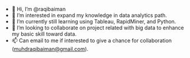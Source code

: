 - 👋 Hi, I’m @raqibaiman
- 👀 I’m interested in expand my knowledge in data analytics path.
- 🌱 I’m currently still learning using Tableau, RapidMiner, and Python.
- 💞️ I’m looking to collaborate on project related with big data to enhance my basic skill toward data.
- 📫 Can email to me if interested to give a chance for collaboration (muhdraqibaiman@gmail.com).

<!---
raqibaiman/raqibaiman is a ✨ special ✨ repository because its `README.md` (this file) appears on your GitHub profile.
You can click the Preview link to take a look at your changes.
--->
